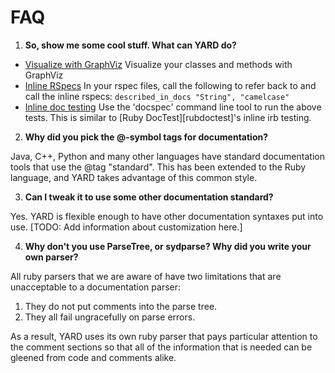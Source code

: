 FAQ
===

1. **So, show me some cool stuff.  What can YARD do?**
  - [Visualize with GraphViz][graphviz] Visualize your classes and methods with GraphViz
  - [Inline RSpecs][inline-rspecs] In your rspec files, call the following to refer back to and call the inline rspecs: `described_in_docs "String", "camelcase"`
  - [Inline doc testing][inline-doctest] Use the 'docspec' command line tool to run the above tests.  This is similar to [Ruby DocTest][rubdoctest]'s inline irb testing.
  
2. **Why did you pick the @-symbol tags for documentation?**

  Java, C++, Python and many other languages have standard documentation tools that use the @tag "standard".  This has been extended to the Ruby language, and YARD takes advantage of this common style.

3. **Can I tweak it to use some other documentation standard?**

  Yes. YARD is flexible enough to have other documentation syntaxes put into use. [TODO: Add information about customization here.]

4. **Why don't you use ParseTree, or sydparse?  Why did you write your own parser?**

  All ruby parsers that we are aware of have two limitations that are unacceptable to a documentation parser:
  1. They do not put comments into the parse tree.
  2. They all fail ungracefully on parse errors.
  
  As a result, YARD uses its own ruby parser that pays particular attention to the comment sections so that all of the information that is needed can be gleened from code and comments alike.

[graphviz]:http://gnuu.org/2008/02/29/generating-class-diagrams-with-yard-and-graphviz/
[inline-rspecs]:http://github.com/lsegal/yard/tree/5b07d706eee6bc0d7f13d9ec1e6e0ab914d3679c/lib/yard/core_ext/string.rb
[inline-doctest]:http://github.com/lsegal/yard/tree/master/lib/yard/handlers/base.rb#L350
[rubydoctest]:http://github.com/tablatom/rubydoctest